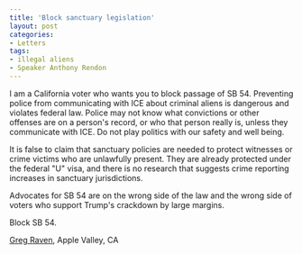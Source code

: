 ```yaml
---
title: 'Block sanctuary legislation'
layout: post
categories:
- Letters
tags:
- illegal aliens
- Speaker Anthony Rendon
---
```


I am a California voter who wants you to block passage of SB 54. Preventing police from communicating with ICE about criminal aliens is dangerous and violates federal law. Police may not know what convictions or other offenses are on a person's record, or who that person really is, unless they communicate with ICE. Do not play politics with our safety and well being.

It is false to claim that sanctuary policies are needed to protect witnesses or crime victims who are unlawfully present. They are already protected under the federal "U" visa, and there is no research that suggests crime reporting increases in sanctuary jurisdictions.

Advocates for SB 54 are on the wrong side of the law and the wrong side of voters who support Trump's crackdown by large margins.

Block SB 54.

[Greg Raven](https://www.gregraven.org), Apple Valley, CA